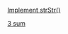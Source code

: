 [Implement strStr()](https://leetcode.com/problems/implement-strstr/)

[3 sum](https://leetcode.com/problems/3sum/)